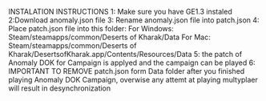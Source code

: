 INSTALATION INSTRUCTIONS
1: Make sure you have GE1.3 instaled
2:Download anomaly.json file
3: Rename anomaly.json file into patch.json
4: Place patch.json file into this folder:
For Windows: Steam/steamapps/common/Deserts of Kharak/Data
For Mac: Steam/steamapps/common/Deserts of Kharak/DesertsofKharak.app/Contents/Resources/Data
5: the patch of Anomaly DOK for Campaign is applyed and the campaign can be played
6: IMPORTANT TO REMOVE patch.json form Data folder after you finished playing Anomaly DOK Campaign, overwise any attemt at playing multyplaer will result in desynchronization
